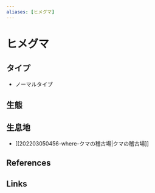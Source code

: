 ```yaml
---
aliases: [ヒメグマ]
---
```

# ヒメグマ

## タイプ

- ノーマルタイプ

## 生態



## 生息地

- [[202203050456-where-クマの稽古場|クマの稽古場]]

## References



## Links


